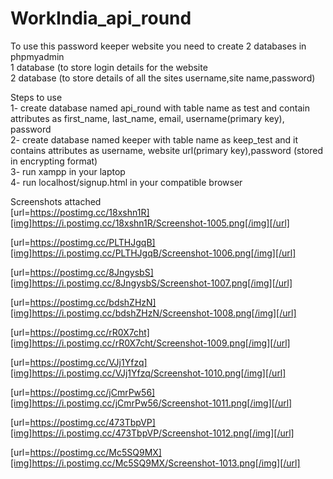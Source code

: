 # WorkIndia_api_round  
To use this password keeper website you need to create 2 databases in phpmyadmin  
1 database (to store login details for the website  
2 database (to store details of all the sites username,site name,password)  
  
Steps to use  
1- create database named api_round with table name as test and contain attributes as first_name, last_name, email, username(primary key), password  
2- create database named keeper with table name as keep_test and it contains attributes as username, website url(primary key),password (stored in encrypting format)  
3- run xampp in your laptop  
4- run localhost/signup.html in your compatible browser  

Screenshots attached  
[url=https://postimg.cc/18xshn1R][img]https://i.postimg.cc/18xshn1R/Screenshot-1005.png[/img][/url]

[url=https://postimg.cc/PLTHJgqB][img]https://i.postimg.cc/PLTHJgqB/Screenshot-1006.png[/img][/url]

[url=https://postimg.cc/8JngysbS][img]https://i.postimg.cc/8JngysbS/Screenshot-1007.png[/img][/url]

[url=https://postimg.cc/bdshZHzN][img]https://i.postimg.cc/bdshZHzN/Screenshot-1008.png[/img][/url]

[url=https://postimg.cc/rR0X7cht][img]https://i.postimg.cc/rR0X7cht/Screenshot-1009.png[/img][/url]

[url=https://postimg.cc/VJj1Yfzq][img]https://i.postimg.cc/VJj1Yfzq/Screenshot-1010.png[/img][/url]

[url=https://postimg.cc/jCmrPw56][img]https://i.postimg.cc/jCmrPw56/Screenshot-1011.png[/img][/url]

[url=https://postimg.cc/473TbpVP][img]https://i.postimg.cc/473TbpVP/Screenshot-1012.png[/img][/url]

[url=https://postimg.cc/Mc5SQ9MX][img]https://i.postimg.cc/Mc5SQ9MX/Screenshot-1013.png[/img][/url]

